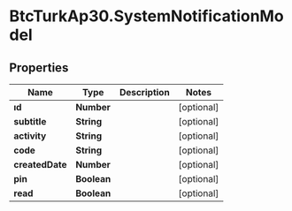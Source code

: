 # BtcTurkAp30.SystemNotificationModel

## Properties
Name | Type | Description | Notes
------------ | ------------- | ------------- | -------------
**ıd** | **Number** |  | [optional] 
**subtitle** | **String** |  | [optional] 
**activity** | **String** |  | [optional] 
**code** | **String** |  | [optional] 
**createdDate** | **Number** |  | [optional] 
**pin** | **Boolean** |  | [optional] 
**read** | **Boolean** |  | [optional] 
